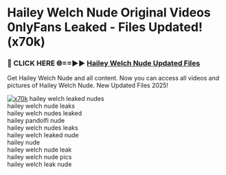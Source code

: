 # Hailey Welch Nude Original Videos 0nlyFans Leaked - Files Updated! (x70k)

<h3>🔴 CLICK HERE 🌐==►► <a href="https://tinyurl.com/yrmya6cz" rel="nofollow">Hailey Welch Nude Updated Files</a></h3>

Get Hailey Welch Nude and all content. Now you can access all videos and pictures of Hailey Welch Nude. New Updated Files 2025!

[![x70k](https://i.imgur.com/FMdXYCs.gif)](https://tinyurl.com/yrmya6cz)
hailey welch leaked nudes<br>
hailey welch nude leaks<br>
hailey welch nudes leaked<br>
hailey pandolfi nude<br>
hailey welch nudes leaks<br>
hailey welch leaked nude<br>
hailey nude<br>
hailey welch nude leak<br>
hailey welch nude pics<br>
hailey welch leak nude